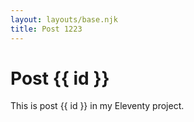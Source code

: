 ```yaml
---
layout: layouts/base.njk
title: Post 1223
---
```


# Post {{ id }}

This is post {{ id }} in my Eleventy project.
